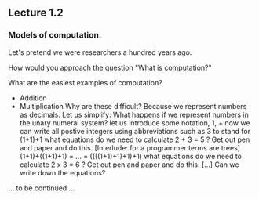 ## Lecture 1.2

### Models of computation.

Let's pretend we were researchers a hundred years ago.

How would you approach the question
	"What is computation?"

What are the easiest examples of computation?
- Addition
- Multiplication
    Why are these difficult? Because we represent numbers as decimals. Let us simplify:
		What happens if we represent numbers in the unary numeral system?
			let us introduce some notation, 1, +
			now we can write all postive integers using abbreviations such as 3 to stand for (1+1)+1
			what equations do we need to calculate 2 + 3 = 5 ? Get out pen and paper and do this.
				[Interlude: for a programmer terms are trees]
				(1+1)+((1+1)+1) = ... = ((((1+1)+1)+1)+1)
			what equations do we need to calculate 2 x 3 = 6 ? Get out pen and paper and do this.
				[...]
		Can we write down the equations?
    
... to be continued ...
